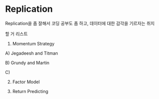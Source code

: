 # Replication

 Replication을 좀 잘해서 코딩 공부도 좀 하고, 데이터에 대한 감각을 기르자는 취지 
 
 할 거 리스트 
 
 1) Momentum Strategy
 
 A) Jegadeesh and Titman 
 
 B) Grundy and Martin
 
 C) 
 
 2) Factor Model 
 
 3) Return Predicting 
